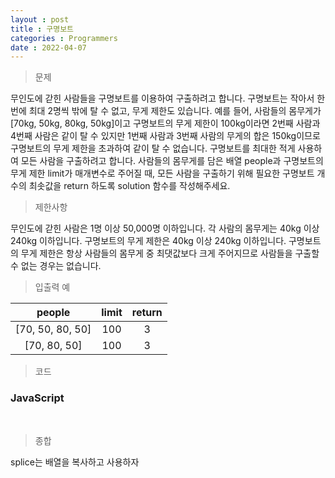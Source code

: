 ```yaml
---
layout : post
title : 구명보트
categories : Programmers
date : 2022-04-07
---
```


> 문제<br>

무인도에 갇힌 사람들을 구명보트를 이용하여 구출하려고 합니다.
구명보트는 작아서 한 번에 최대 2명씩 밖에 탈 수 없고, 무게 제한도 있습니다.
예를 들어, 사람들의 몸무게가 [70kg, 50kg, 80kg, 50kg]이고 구명보트의 무게 제한이 100kg이라면
2번째 사람과 4번째 사람은 같이 탈 수 있지만 1번째 사람과 3번째 사람의 무게의 합은 150kg이므로 구명보트의 무게 제한을 초과하여 같이 탈 수 없습니다.
구명보트를 최대한 적게 사용하여 모든 사람을 구출하려고 합니다.
사람들의 몸무게를 담은 배열 people과 구명보트의 무게 제한 limit가 매개변수로 주어질 때,
모든 사람을 구출하기 위해 필요한 구명보트 개수의 최솟값을 return 하도록 solution 함수를 작성해주세요.

> 제한사항<br>

무인도에 갇힌 사람은 1명 이상 50,000명 이하입니다.
각 사람의 몸무게는 40kg 이상 240kg 이하입니다.
구명보트의 무게 제한은 40kg 이상 240kg 이하입니다.
구명보트의 무게 제한은 항상 사람들의 몸무게 중 최댓값보다 크게 주어지므로 사람들을 구출할 수 없는 경우는 없습니다.

> 입출력 예<br>

|people|limit|return|
|:--:|:--:|:--:|
|[70, 50, 80, 50]|100|3|
|[70, 80, 50]|100|3|

> 코드
### JavaScript

<script src="https://gist.github.com/kwontaehoon/9c0c9b07aa244fd929e7acf3cee506e9.js"></script>

<br>

> 종합<br>

splice는 배열을 복사하고 사용하자


